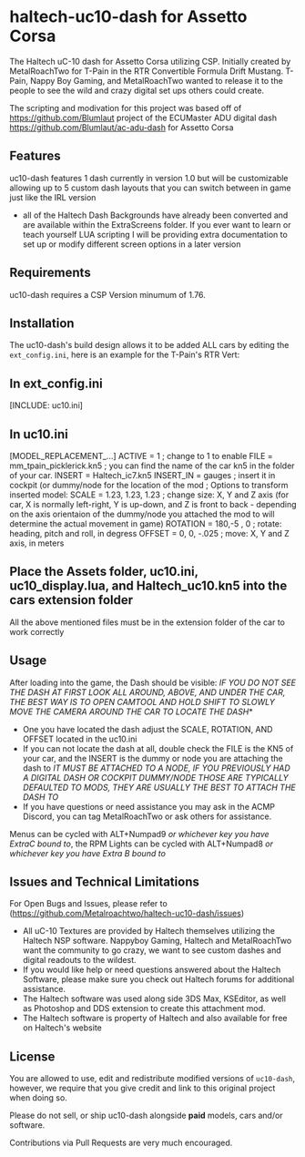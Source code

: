 # haltech-uc10-dash for Assetto Corsa
The Haltech uC-10 dash for Assetto Corsa utilizing CSP. Initially created by MetalRoachTwo for T-Pain in the RTR Convertible Formula Drift Mustang.
T-Pain, Nappy Boy Gaming, and MetalRoachTwo wanted to release it to the people to see the wild and crazy digital set ups others could create.

The scripting and modivation for this project was based off of https://github.com/Blumlaut project of the ECUMaster ADU digital dash https://github.com/Blumlaut/ac-adu-dash for Assetto Corsa


## Features

uc10-dash features 1 dash currently in version 1.0 but will be customizable allowing up to 5 custom dash layouts that you can switch between in game just like the IRL version
- all of the Haltech Dash Backgrounds have already been converted and are available within the ExtraScreens folder. If you ever want to learn or teach yourself LUA scripting I will be providing extra documentation to set up or modify different screen options in a later version

## Requirements

uc10-dash requires a CSP Version minumum of 1.76.


## Installation

The uc10-dash's build design allows it to be added ALL cars by editing the `ext_config.ini`, here is an example for the T-Pain's RTR Vert:

## In ext_config.ini
[INCLUDE: uc10.ini]

## In uc10.ini
[MODEL_REPLACEMENT_...]
ACTIVE = 1 ; change to 1 to enable
FILE = mm_tpain_picklerick.kn5 ; you can find the name of the car kn5 in the folder of your car.
INSERT = Haltech_ic7.kn5
INSERT_IN = gauges ; insert it in cockpit (or dummy/node for the location of the mod
; Options to transform inserted model:
SCALE = 1.23, 1.23, 1.23    ; change size: X, Y and Z axis (for car, X is normally left-right, Y is up-down, and Z is front to back - depending on the axis orientaion of the dummy/node you attached the mod to will determine the actual movement in game)
ROTATION = 180,-5 , 0  ; rotate: heading, pitch and roll, in degress
OFFSET = 0, 0, -.025  ; move: X, Y and Z axis, in meters

## Place the Assets folder, uc10.ini, uc10_display.lua, and Haltech_uc10.kn5 into the cars extension folder
All the above mentioned files must be in the extension folder of the car to work correctly


## Usage

After loading into the game, the Dash should be visible: *IF YOU DO NOT SEE THE DASH AT FIRST LOOK ALL AROUND, ABOVE, AND UNDER THE CAR, THE BEST WAY IS TO OPEN CAMTOOL AND HOLD SHIFT TO SLOWLY MOVE THE CAMERA AROUND THE CAR TO LOCATE THE DASH**
- One you have located the dash adjust the SCALE, ROTATION, AND OFFSET located in the uc10.ini
- If you can not locate the dash at all, double check the FILE is the KN5 of your car, and the INSERT is the dummy or node you are attaching the dash to *IT MUST BE ATTACHED TO A NODE, IF YOU PREVIOUSLY HAD A DIGITAL DASH OR COCKPIT DUMMY/NODE THOSE ARE TYPICALLY DEFAULTED TO MODS, THEY ARE USUALLY THE BEST TO ATTACH THE DASH TO*
- If you have questions or need assistance you may ask in the ACMP Discord, you can tag MetalRoachTwo or ask others for assistance.

Menus can be cycled with ALT+Numpad9 *or whichever key you have ExtraC bound to*, the RPM Lights can be cycled with ALT+Numpad8 *or whichever key you have Extra B bound to* 


## Issues and Technical Limitations

For Open Bugs and Issues, please refer to (https://github.com/Metalroachtwo/haltech-uc10-dash/issues)

- All uC-10 Textures are provided by Haltech themselves utilizing the Haltech NSP software. Nappyboy Gaming, Haltech and MetalRoachTwo want the community to go crazy, we want to see custom dashes and digital readouts to the wildest.
- If you would like help or need questions answered about the Haltech Software, please make sure you check out Haltech forums for additional assistance.
- The Haltech software was used along side 3DS Max, KSEditor, as well as Photoshop and DDS extension to create this attachment mod.
- The Haltech software is property of Haltech and also available for free on Haltech's website

## License

You are allowed to use, edit and redistribute modified versions of `uc10-dash`, however, we require that you give credit and link to this original project when doing so.

Please do not sell, or ship uc10-dash alongside **paid** models, cars and/or software.

Contributions via Pull Requests are very much encouraged.
